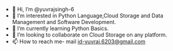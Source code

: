 - 👋 Hi, I’m @yuvrajsingh-6
- 👀 I’m interested in Python Language,Cloud Storage and Data Management and Software Development.
- 🌱 I’m currently learning Python Basics.
- 💞️ I’m looking to collaborate on Cloud Storage on any platform.
- 📫 How to reach me-
mail id-yuvraj.6203@gmail.com

<!---
yuvrajsingh-6/yuvrajsingh-6 is a ✨ special ✨ repository because its `README.md` (this file) appears on your GitHub profile.
You can click the Preview link to take a look at your changes.
--->
